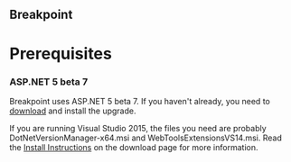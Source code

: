 Breakpoint
----------

Prerequisites
=============

### ASP.NET 5 beta 7
Breakpoint uses ASP.NET 5 beta 7. If you haven't already, you need to [download](http://www.microsoft.com/en-us/download/details.aspx?id=48738) and install the upgrade.

If you are running Visual Studio 2015, the files you need are probably DotNetVersionManager-x64.msi and WebToolsExtensionsVS14.msi. Read the [Install Instructions](http://www.microsoft.com/en-us/download/details.aspx?id=48738&fa43d42b-25b5-4a42-fe9b-1634f450f5ee=True) on the download page for more information.
